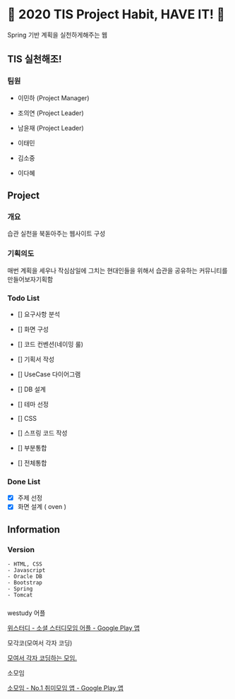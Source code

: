 # :facepunch: 2020 TIS Project Habit, HAVE IT! :facepunch:
Spring 기반 계획을 실천하게해주는 웹

## TIS 실천해조!

### 팀원

- 이민하 (Project Manager)

- 조의연 (Project Leader)

- 남윤재 (Project Leader)

- 이태민

- 김소중

- 이다혜

## Project
### 개요
습관 실천을 북돋아주는 웹사이트 구성

### 기획의도
매번 계획을 세우나 작심삼일에 그치는 현대인들을 위해서 습관을 공유하는 커뮤니티를 만들어보자기획함

### Todo List
- [] 요구사항 분석
- [] 화면 구성
- [] 코드 컨벤션(네이밍 룰)
- [] 기획서 작성
- [] UseCase 다이어그램

- [] DB 설계
- [] 테마 선정
- [] CSS
- [] 스프링 코드 작성
- [] 부분통합
- [] 전체통합



### Done List
- [x] 주제 선정 
- [x] 화면 설계 ( oven )

## Information

### Version
```
- HTML, CSS
- Javascript
- Oracle DB
- Bootstrap
- Spring
- Tomcat

```


### 
westudy 어플

[위스터디 - 소셜 스터디모임 어플 - Google Play 앱](https://play.google.com/store/apps/details?id=com.westudy.kims.westudy&hl=ko)

모각코(모여서 각자 코딩)

[모여서 각자 코딩하는 모임.](https://www.facebook.com/groups/mogaco/)

소모임

[소모임 - No.1 취미모임 앱 - Google Play 앱](https://play.google.com/store/apps/details?id=com.friendscube.somoim&hl=ko)



